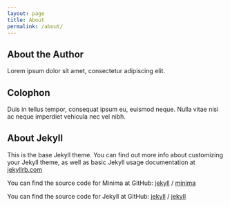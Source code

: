 ```yaml
---
layout: page
title: About
permalink: /about/
---
```


## About the Author

Lorem ipsum dolor sit amet, consectetur adipiscing elit.


## Colophon

Duis in tellus tempor, consequat ipsum eu, euismod neque. Nulla vitae nisi ac neque imperdiet vehicula nec vel nibh.


## About Jekyll

This is the base Jekyll theme. You can find out more info about customizing your Jekyll theme, as well as basic Jekyll usage documentation at [jekyllrb.com](https://jekyllrb.com/)

You can find the source code for Minima at GitHub:
[jekyll][jekyll-organization] /
[minima](https://github.com/jekyll/minima)

You can find the source code for Jekyll at GitHub:
[jekyll][jekyll-organization] /
[jekyll](https://github.com/jekyll/jekyll)

[jekyll-organization]: https://github.com/jekyll
